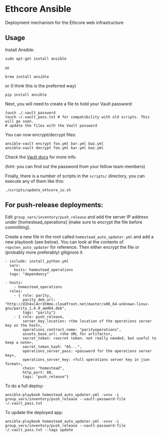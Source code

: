 # Ethcore Ansible

Deployment mechanism for the Ethcore web infrastructure

## Usage

Install Ansible:

```
sudo apt-get install ansible
```

or

```
brew install ansible
```

or (I think this is the preferred way)

```
pip install ansible
```

Next, you will need to create a file to hold your Vault password:
```
touch ./.vault_password
touch ~/.vault_pass.txt # for compatibility with old scripts. This will go soon.
# update the files with the Vault password
```

You can now encrypt/decrypt files:

```
ansible-vault encrypt foo.yml bar.yml baz.yml
ansible-vault decrypt foo.yml bar.yml baz.yml
```

Check the [Vault docs](http://docs.ansible.com/ansible/playbooks_vault.html) for more info.

(hint: you can find out the password from your fellow team members)

Finally, there is a number of scripts in the `scripts/` directory, you can execute any of them like this:

```
./scripts/update_ethcore_io.sh
```

## For push-release deployments:

Edit `group_vars/inventory/push_release` and add the server IP address under [homestead_operations] (make sure to encrypt the file before committing).

Create a new file in the root called `homestead_auto_updater.yml` and add a new playbook (see below). You can look at the contents of `ropsten_auto_updater` for reference. Then either encrypt the file or (probably more preferably) gitignore it.
```
- include: install_python.yml
  vars:
    hosts: homestead_operations
  tags: "dependency"

- hosts:
    - homestead_operations
  roles:
    - { role: parity,
        parity_deb_url: "http://d1h4xl4cr1h0mo.cloudfront.net/master/x86_64-unknown-linux-gnu/parity_1.6.0_amd64.deb",
        tags: "parity"}
    - { role: push_release,
        server_key_location: <the location of the operations server key on the host>,
        operations_contract_name: "parityoperations",
        assets_base_url: <the URL for artifacts>,
        secret_token: <secret token. not really needed, but useful to keep a note>,
        secret_token_hash: "65...",
        operations_server_pass: <password for the operations server key>,
        operations_server_key: <full operations server key in json format>,
        chain: "homestead",
        http_port: 80,
        tags: "push_release"}
```

To do a full deploy:

```
ansible-playbook homestead_auto_updater.yml -vvvv -i group_vars/inventory/push_release --vault-password-file ~/.vault_pass.txt
```

To update the deployed app:

```
ansible-playbook homestead_auto_updater.yml -vvvv -i group_vars/inventory/push_release --vault-password-file ~/.vault_pass.txt --tags update
```
